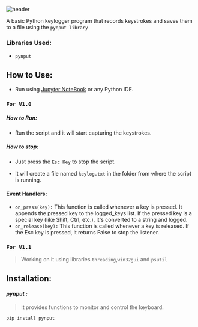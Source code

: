 

![header](https://capsule-render.vercel.app/api?type=slice&height=300&color=gradient&customColorList=0,2,2,5,4,6,8,10,12,14,16,20,30&text=Basic%20Keylogger&fontSize=50&fontAlign=54&rotate=19&fontAlignY=45&textBg=false&animation=twinkling)

A basic Python keylogger program that records keystrokes and saves them to a file using the `pynput library`


### Libraries Used:
+ `pynput`



## How to Use:
+ Run using [Jupyter NoteBook](https://jupyter.org/) or any Python IDE.  

### `For V1.0`

##### How to Run:
+ Run the script and it will start capturing the keystrokes.
##### How to stop:
+ Just press the `Esc Key` to stop the script.

+ It will create a file named `keylog.txt` in the folder from where the script is running.

#### Event Handlers:
+ `on_press(key):` This function is called whenever a key is pressed. It appends the pressed key to the logged_keys list. If the pressed key is a special key (like Shift, Ctrl, etc.), it's converted to a string and logged.
+ `on_release(key):` This function is called whenever a key is released. If the Esc key is pressed, it returns False to stop the listener.


### `For V1.1` 

> Working on it using libraries `threading`,`win32gui` and `psutil`

## Installation:

#### ***pynput :***
> It provides functions to monitor and control the keyboard.
```bash
pip install pynput
```
